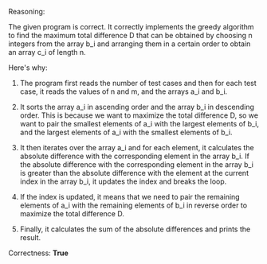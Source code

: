 Reasoning: 

The given program is correct. It correctly implements the greedy algorithm to find the maximum total difference D that can be obtained by choosing n integers from the array b_i and arranging them in a certain order to obtain an array c_i of length n.

Here's why:

1. The program first reads the number of test cases and then for each test case, it reads the values of n and m, and the arrays a_i and b_i.

2. It sorts the array a_i in ascending order and the array b_i in descending order. This is because we want to maximize the total difference D, so we want to pair the smallest elements of a_i with the largest elements of b_i, and the largest elements of a_i with the smallest elements of b_i.

3. It then iterates over the array a_i and for each element, it calculates the absolute difference with the corresponding element in the array b_i. If the absolute difference with the corresponding element in the array b_i is greater than the absolute difference with the element at the current index in the array b_i, it updates the index and breaks the loop.

4. If the index is updated, it means that we need to pair the remaining elements of a_i with the remaining elements of b_i in reverse order to maximize the total difference D.

5. Finally, it calculates the sum of the absolute differences and prints the result.

Correctness: **True**
